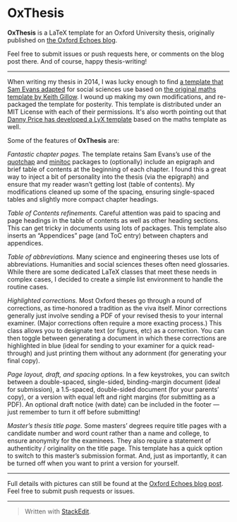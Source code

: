 # OxThesis

**OxThesis** is a LaTeX template for an Oxford University thesis, originally published on [the Oxford Echoes blog](https://www.oxfordechoes.com/oxford-thesis-template/).

Feel free to submit issues or push requests here, or comments on the blog post there.  And of course, happy thesis-writing!

---
When writing my thesis in 2014, I was lucky enough to find [a template that Sam Evans adapted](http://evansresearch.org/2010/05/oxford-thesis-latex-template/) for social sciences use based on [the original maths template by Keith Gillow](https://www.maths.ox.ac.uk/members/it/faqs/latex/thesis-class). I wound up making my own modifications, and re-packaged the template for posterity.  This template is distributed under an MIT License with each of their permissions.  It's also worth pointing out that [Danny Price has developed a LyX template](https://github.com/telegraphic/Oxford-LyX-Thesis-Template) based on the maths template as well.

Some of the features of **OxThesis** are:

*Fantastic chapter pages.* The template retains Sam Evans’s use of the [quotchap](https://www.ctan.org/pkg/quotchap?lang=en) and [minitoc](https://www.ctan.org/pkg/minitoc?lang=en) packages to (optionally) include an epigraph and brief table of contents at the beginning of each chapter. I found this a great way to inject a bit of personality into the thesis (via the epigraph) and ensure that my reader wasn’t getting lost (table of contents). My modifications cleaned up some of the spacing, ensuring single-spaced tables and slightly more compact chapter headings.

*Table of Contents refinements.* Careful attention was paid to spacing and page headings in the table of contents as well as other heading sections. This can get tricky in documents using lots of packages. This template also inserts an “Appendices” page (and ToC entry) between chapters and appendices.

*Table of abbreviations.* Many science and engineering theses use lots of abbreviations. Humanities and social sciences theses often need glossaries. While there are some dedicated LaTeX classes that meet these needs in complex cases, I decided to create a simple list environment to handle the routine cases.

*Highlighted corrections.* Most Oxford theses go through a round of corrections, as time-honored a tradition as the viva itself. Minor corrections generally just involve sending a PDF of your revised thesis to your internal examiner. (Major corrections often require a more exacting process.) This class allows you to designate text (or figures, etc) as a correction. You can then toggle between generating a document in which these corrections are highlighted in blue (ideal for sending to your examiner for a quick read-through) and just printing them without any adornment (for generating your final copy).

*Page layout, draft, and spacing options.* In a few keystrokes, you can switch between a double-spaced, single-sided, binding-margin document (ideal for submission), a 1.5-spaced, double-sided document (for your parents’ copy), or a version with equal left and right margins (for submitting as a PDF). An optional draft notice (with date) can be included in the footer — just remember to turn it off before submitting!

*Master’s thesis title page.* Some masters’ degrees require title pages with a candidate number and word count rather than a name and college, to ensure anonymity for the examinees. They also require a statement of authenticity / originality on the title page. This template has a quick option to switch to this master’s submission format. And, just as importantly, it can be turned off when you want to print a version for yourself.

---
Full details with pictures can still be found at the [Oxford Echoes blog post](https://www.oxfordechoes.com/oxford-thesis-template/).  Feel free to submit push requests or issues.

---


> Written with [StackEdit](https://stackedit.io/).
